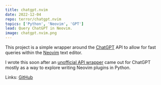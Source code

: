 ```yaml
---
title: chatgpt.nvim
date: 2022-12-04
repo: terror/chatgpt.nvim
topics: ['Python', 'Neovim', 'GPT']
lead: Query ChatGPT in Neovim.
image: chatgpt.nvim.png
---
```


This project is a simple wrapper around the
[ChatGPT](https://openai.com/blog/chatgpt) API to allow for fast queries within
the [Neovim](https://neovim.io/) text editor.

I wrote this soon after an
[unofficial API wrapper](https://github.com/acheong08/ChatGPT) came out for
ChatGPT mostly as a way to explore writing Neovim plugins in Python.

Links: [GitHub](https://github.com/mistih/chatgpt.nvim)
